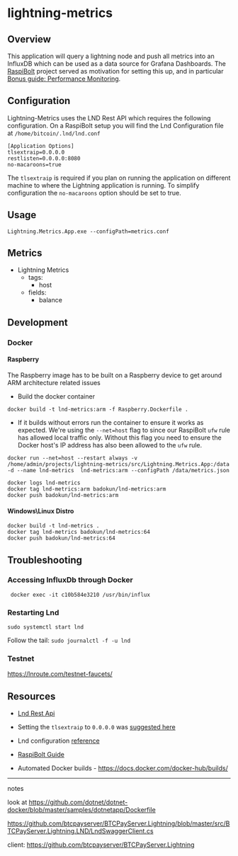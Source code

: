 # lightning-metrics


## Overview

This application will query a lightning node and push all metrics into an InfluxDB which can be used as a data source for Grafana Dashboards. 
The [RaspiBolt](https://github.com/badokun/guides/blob/master/raspibolt/README.md) project served as motivation for setting this up, and in particular
[Bonus guide: Performance Monitoring](https://github.com/badokun/guides/blob/master/raspibolt/raspibolt_71_monitoring.md). 

## Configuration

Lightning-Metrics uses the LND Rest API which requires the following configuration. On a RaspiBolt setup you will find the Lnd Configuration file at `/home/bitcoin/.lnd/lnd.conf`

```
[Application Options]
tlsextraip=0.0.0.0
restlisten=0.0.0.0:8080
no-macaroons=true

```

The `tlsextraip` is required if you plan on running the application on different machine to where the Lightning application is running. To simplify configuration
the `no-macaroons` option should be set to true.



## Usage

`Lightning.Metrics.App.exe --configPath=metrics.conf` 

## Metrics

* Lightning Metrics
  * tags:
    * host
  * fields:
    * balance


## Development

### Docker


#### Raspberry

The Raspberry image has to be built on a Raspberry device to get around ARM architecture related issues

* Build the docker container
```
docker build -t lnd-metrics:arm -f Raspberry.Dockerfile .
```
* If it builds without errors run the container to ensure it works as expected. We're using the `--net=host` flag to since our RaspiBolt `ufw` rule has allowed local traffic only. Without this flag you need to ensure the Docker host's IP address has also been allowed to the `ufw` rule.

```
docker run --net=host --restart always -v /home/admin/projects/lightning-metrics/src/Lightning.Metrics.App:/data -d --name lnd-metrics  lnd-metrics:arm --configPath /data/metrics.json
```



```
docker logs lnd-metrics
docker tag lnd-metrics:arm badokun/lnd-metrics:arm
docker push badokun/lnd-metrics:arm
```

#### Windows\Linux Distro
```
docker build -t lnd-metrics .
docker tag lnd-metrics badokun/lnd-metrics:64
docker push badokun/lnd-metrics:64
```

## Troubleshooting

### Accessing InfluxDb through Docker

` docker exec -it c10b584e3210 /usr/bin/influx`

### Restarting Lnd

`sudo systemctl start lnd`

Follow the tail:
`sudo journalctl -f -u lnd`


### Testnet

https://lnroute.com/testnet-faucets/

## Resources

* [Lnd Rest Api](https://api.lightning.community/rest/index.html)
* Setting the `tlsextraip` to `0.0.0.0` was [suggested here](https://github.com/lightningnetwork/lnd/issues/1567#issuecomment-437665324)
* Lnd configuration [reference](https://github.com/lightningnetwork/lnd/blob/master/sample-lnd.conf)
* [RaspiBolt Guide](https://github.com/badokun/guides/tree/master/raspibolt)

* Automated Docker builds - https://docs.docker.com/docker-hub/builds/
---

notes

look at https://github.com/dotnet/dotnet-docker/blob/master/samples/dotnetapp/Dockerfile

https://github.com/btcpayserver/BTCPayServer.Lightning/blob/master/src/BTCPayServer.Lightning.LND/LndSwaggerClient.cs

client: https://github.com/btcpayserver/BTCPayServer.Lightning